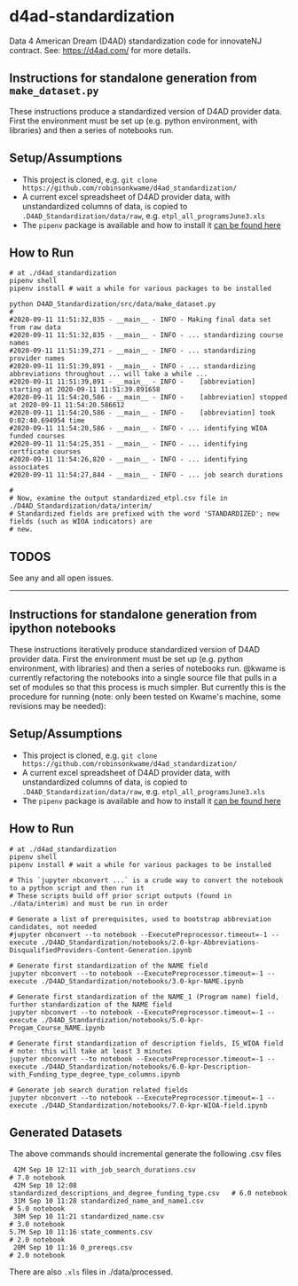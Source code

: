 # d4ad-standardization
Data 4 American Dream (D4AD) standardization code for innovateNJ contract. See: https://d4ad.com/ for more details.

## Instructions for standalone generation from `make_dataset.py`
These instructions produce a standardized version of D4AD provider data. First the environment must be set up (e.g. python environment, with libraries) and then a series of notebooks run.

## Setup/Assumptions
* This project is cloned, e.g. `git clone https://github.com/robinsonkwame/d4ad_standardization/`
* A current excel spreadsheet of D4AD provider data, with unstandardized columns of data, is copied to `.D4AD_Standardization/data/raw`, e.g. `etpl_all_programsJune3.xls`
* The `pipenv` package is available and how to install it [can be found here](https://docs.pipenv.org/)

## How to Run
```
# at ./d4ad_standardization
pipenv shell
pipenv install # wait a while for various packages to be installed

python D4AD_Standardization/src/data/make_dataset.py
# 
#2020-09-11 11:51:32,835 - __main__ - INFO - Making final data set from raw data
#2020-09-11 11:51:32,835 - __main__ - INFO - ... standardizing course names
#2020-09-11 11:51:39,271 - __main__ - INFO - ... standardizing provider names
#2020-09-11 11:51:39,891 - __main__ - INFO - ... standardizing abbreviations throughout ... will take a while ...
#2020-09-11 11:51:39,891 - __main__ - INFO - 	[abbreviation] starting at 2020-09-11 11:51:39.891658
#2020-09-11 11:54:20,586 - __main__ - INFO - 	[abbreviation] stopped at 2020-09-11 11:54:20.586612
#2020-09-11 11:54:20,586 - __main__ - INFO - 	[abbreviation] took 0:02:40.694954 time
#2020-09-11 11:54:20,586 - __main__ - INFO - ... identifying WIOA funded courses
#2020-09-11 11:54:25,351 - __main__ - INFO - ... identifying certficate courses
#2020-09-11 11:54:26,820 - __main__ - INFO - ... identifying associates
#2020-09-11 11:54:27,844 - __main__ - INFO - ... job search durations

#
# Now, examine the output standardized_etpl.csv file in ./D4AD_Standardization/data/interim/
# Standardized fields are prefixed with the word 'STANDARDIZED'; new fields (such as WIOA indicators) are
# new.
```

## TODOS

See any and all open issues.


--------

## Instructions for standalone generation from ipython notebooks
These instructions iteratively produce standardized version of D4AD provider data. First the environment must be set up (e.g. python environment, with libraries) and then a series of notebooks run. @kwame is currently refactoring the notebooks into a single source file that pulls in a set of modules so that this process is much simpler. But currently this is the procedure for running (note: only been tested on Kwame's machine, some revisions may be needed):

## Setup/Assumptions
* This project is cloned, e.g. `git clone https://github.com/robinsonkwame/d4ad_standardization/`
* A current excel spreadsheet of D4AD provider data, with unstandardized columns of data, is copied to `.D4AD_Standardization/data/raw`, e.g. `etpl_all_programsJune3.xls`
* The `pipenv` package is available and how to install it [can be found here](https://docs.pipenv.org/)

## How to Run
```
# at ./d4ad_standardization
pipenv shell
pipenv install # wait a while for various packages to be installed

# This `jupyter nbconvert ...` is a crude way to convert the notebook to a python script and then run it
# These scripts build off prior script outputs (found in ./data/interim) and must be run in order

# Generate a list of prerequisites, used to bootstrap abbreviation candidates, not needed
#jupyter nbconvert --to notebook --ExecutePreprocessor.timeout=-1 --execute ./D4AD_Standardization/notebooks/2.0-kpr-Abbreviations-DisqualifiedProviders-Content-Generation.ipynb

# Generate first standardization of the NAME field
jupyter nbconvert --to notebook --ExecutePreprocessor.timeout=-1 --execute ./D4AD_Standardization/notebooks/3.0-kpr-NAME.ipynb

# Generate first standardization of the NAME_1 (Program name) field, further standardization of the NAME field
jupyter nbconvert --to notebook --ExecutePreprocessor.timeout=-1 --execute ./D4AD_Standardization/notebooks/5.0-kpr-Progam_Course_NAME.ipynb

# Generate first standardization of description fields, IS_WIOA field
# note: this will take at least 3 minutes
jupyter nbconvert --to notebook --ExecutePreprocessor.timeout=-1 --execute ./D4AD_Standardization/notebooks/6.0-kpr-Description-with_Funding_type_degree_type_columns.ipynb

# Generate job search duration related fields 
jupyter nbconvert --to notebook --ExecutePreprocessor.timeout=-1 --execute ./D4AD_Standardization/notebooks/7.0-kpr-WIOA-field.ipynb
```

## Generated Datasets
The above commands should incremental generate the following .csv files
```
 42M Sep 10 12:11 with_job_search_durations.csv                           # 7.0 notebook
 42M Sep 10 12:08 standardized_descriptions_and_degree_funding_type.csv   # 6.0 notebook
 31M Sep 10 11:28 standardized_name_and_name1.csv                         # 5.0 notebook
 30M Sep 10 11:21 standardized_name.csv                                   # 3.0 notebook
5.7M Sep 10 11:16 state_comments.csv                                      # 2.0 notebook
 20M Sep 10 11:16 0_prereqs.csv                                           # 2.0 notebook
```

There are also `.xls` files in ./data/processed.

